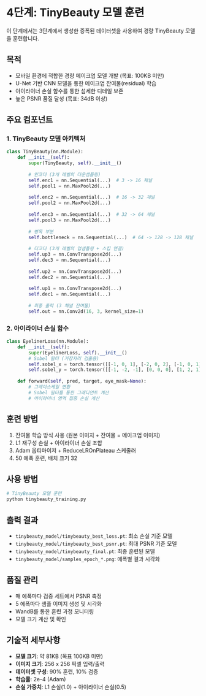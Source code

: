 # 4단계: TinyBeauty 모델 훈련

이 단계에서는 3단계에서 생성한 증폭된 데이터셋을 사용하여 경량 TinyBeauty 모델을 훈련합니다.

## 목적

- 모바일 환경에 적합한 경량 메이크업 모델 개발 (목표: 100KB 미만)
- U-Net 기반 CNN 모델을 통한 메이크업 잔여물(residual) 학습
- 아이라이너 손실 함수를 통한 섬세한 디테일 보존
- 높은 PSNR 품질 달성 (목표: 34dB 이상)

## 주요 컴포넌트

### 1. TinyBeauty 모델 아키텍처

```python
class TinyBeauty(nn.Module):
    def __init__(self):
        super(TinyBeauty, self).__init__()
        
        # 인코더 (3개 레벨의 다운샘플링)
        self.enc1 = nn.Sequential(...)  # 3 -> 16 채널
        self.pool1 = nn.MaxPool2d(...)
        
        self.enc2 = nn.Sequential(...)  # 16 -> 32 채널
        self.pool2 = nn.MaxPool2d(...)
        
        self.enc3 = nn.Sequential(...)  # 32 -> 64 채널
        self.pool3 = nn.MaxPool2d(...)
        
        # 병목 부분
        self.bottleneck = nn.Sequential(...)  # 64 -> 128 -> 128 채널
        
        # 디코더 (3개 레벨의 업샘플링 + 스킵 연결)
        self.up3 = nn.ConvTranspose2d(...)
        self.dec3 = nn.Sequential(...)
        
        self.up2 = nn.ConvTranspose2d(...)
        self.dec2 = nn.Sequential(...)
        
        self.up1 = nn.ConvTranspose2d(...)
        self.dec1 = nn.Sequential(...)
        
        # 최종 출력 (3 채널 잔여물)
        self.out = nn.Conv2d(16, 3, kernel_size=1)
```

### 2. 아이라이너 손실 함수

```python
class EyelinerLoss(nn.Module):
    def __init__(self):
        super(EyelinerLoss, self).__init__()
        # Sobel 필터 (가장자리 검출용)
        self.sobel_x = torch.tensor([[-1, 0, 1], [-2, 0, 2], [-1, 0, 1]], ...)
        self.sobel_y = torch.tensor([[-1, -2, -1], [0, 0, 0], [1, 2, 1]], ...)
    
    def forward(self, pred, target, eye_mask=None):
        # 그레이스케일 변환
        # Sobel 필터를 통한 그래디언트 계산
        # 아이라이너 영역 집중 손실 계산
```

## 훈련 방법

1. 잔여물 학습 방식 사용 (원본 이미지 + 잔여물 = 메이크업 이미지)
2. L1 재구성 손실 + 아이라이너 손실 조합
3. Adam 옵티마이저 + ReduceLROnPlateau 스케줄러
4. 50 에폭 훈련, 배치 크기 32

## 사용 방법

```bash
# TinyBeauty 모델 훈련
python tinybeauty_training.py
```

## 출력 결과

- `tinybeauty_model/tinybeauty_best_loss.pt`: 최소 손실 기준 모델
- `tinybeauty_model/tinybeauty_best_psnr.pt`: 최대 PSNR 기준 모델
- `tinybeauty_model/tinybeauty_final.pt`: 최종 훈련된 모델
- `tinybeauty_model/samples_epoch_*.png`: 에폭별 결과 시각화

## 품질 관리

- 매 에폭마다 검증 세트에서 PSNR 측정
- 5 에폭마다 샘플 이미지 생성 및 시각화
- WandB를 통한 훈련 과정 모니터링
- 모델 크기 계산 및 확인

## 기술적 세부사항

- **모델 크기**: 약 81KB (목표 100KB 미만)
- **이미지 크기**: 256 x 256 픽셀 입력/출력
- **데이터셋 구성**: 90% 훈련, 10% 검증
- **학습률**: 2e-4 (Adam)
- **손실 가중치**: L1 손실(1.0) + 아이라이너 손실(0.5)
